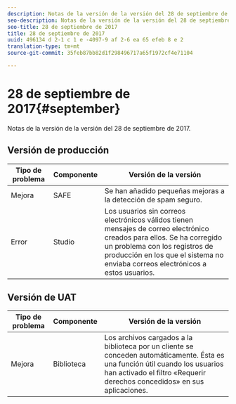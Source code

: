 ```yaml
---
description: Notas de la versión de la versión del 28 de septiembre de 2017.
seo-description: Notas de la versión de la versión del 28 de septiembre de 2017.
seo-title: 28 de septiembre de 2017
title: 28 de septiembre de 2017
uuid: 496134 d 2-1 c 1 e -4097-9 af 2-6 ea 65 efeb 8 e 2
translation-type: tm+mt
source-git-commit: 35feb87bb82d1f298496717a65f1972cf4e71104

---
```



# 28 de septiembre de 2017{#september}

Notas de la versión de la versión del 28 de septiembre de 2017.

## Versión de producción

| **Tipo de problema** | **Componente** | **Versión de la versión** |
|---|---|---|
| Mejora | SAFE | Se han añadido pequeñas mejoras a la detección de spam seguro. |
| Error | Studio | Los usuarios sin correos electrónicos válidos tienen mensajes de correo electrónico creados para ellos. Se ha corregido un problema con los registros de producción en los que el sistema no enviaba correos electrónicos a estos usuarios. |

## Versión de UAT

| **Tipo de problema** | **Componente** | **Versión de la versión** |
|---|---|---|
| Mejora | Biblioteca | Los archivos cargados a la biblioteca por un cliente se conceden automáticamente. Ésta es una función útil cuando los usuarios han activado el filtro «Requerir derechos concedidos» en sus aplicaciones. |

